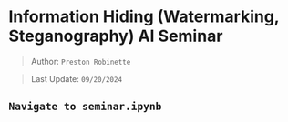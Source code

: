 # Information Hiding (Watermarking, Steganography) AI Seminar

> Author: `Preston Robinette`

> Last Update: `09/20/2024`


## `Navigate to seminar.ipynb`
